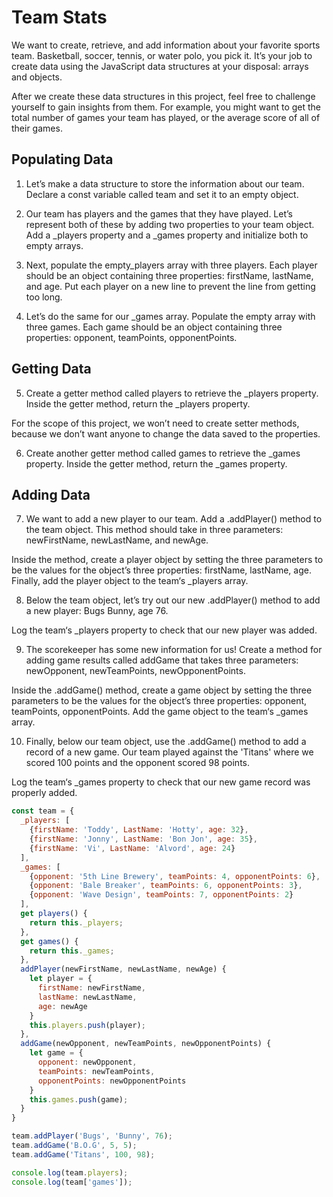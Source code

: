 # Team Stats

We want to create, retrieve, and add information about your favorite sports team. Basketball, soccer, tennis, or water polo, you pick it. It’s your job to create data using the JavaScript data structures at your disposal: arrays and objects.

After we create these data structures in this project, feel free to challenge yourself to gain insights from them. For example, you might want to get the total number of games your team has played, or the average score of all of their games.

## Populating Data
1. Let’s make a data structure to store the information about our team. Declare a const variable called team and set it to an empty object.

2. Our team has players and the games that they have played. Let’s represent both of these by adding two properties to your team object. Add a _players property and a _games property and initialize both to empty arrays.

3. Next, populate the empty_players array with three players. Each player should be an object containing three properties: firstName, lastName, and age. Put each player on a new line to prevent the line from getting too long.

4. Let’s do the same for our _games array. Populate the empty array with three games. Each game should be an object containing three properties: opponent, teamPoints, opponentPoints. 

## Getting Data

5. Create a getter method called players to retrieve the _players property. Inside the getter method, return the _players property.

For the scope of this project, we won’t need to create setter methods, because we don’t want anyone to change the data saved to the properties.

6. Create another getter method called games to retrieve the _games property. Inside the getter method, return the _games property.

## Adding Data

7. We want to add a new player to our team. Add a .addPlayer() method to the team object. This method should take in three parameters: newFirstName, newLastName, and newAge.

Inside the method, create a player object by setting the three parameters to be the values for the object’s three properties: firstName, lastName, age. Finally, add the player object to the team‘s _players array.

8. Below the team object, let’s try out our new .addPlayer() method to add a new player: Bugs Bunny, age 76.

Log the team‘s _players property to check that our new player was added.

9. The scorekeeper has some new information for us! Create a method for adding game results called addGame that takes three parameters: newOpponent, newTeamPoints, newOpponentPoints.

Inside the .addGame() method, create a game object by setting the three parameters to be the values for the object’s three properties: opponent, teamPoints, opponentPoints. Add the game object to the team‘s _games array.

10. Finally, below our team object, use the .addGame() method to add a record of a new game. Our team played against the 'Titans' where we scored 100 points and the opponent scored 98 points.

Log the team‘s _games property to check that our new game record was properly added.





```javascript
const team = {
  _players: [
    {firstName: 'Toddy', LastName: 'Hotty', age: 32},
    {firstName: 'Jonny', LastName: 'Bon Jon', age: 35},
    {firstName: 'Vi', LastName: 'Alvord', age: 24} 
  ],
  _games: [
    {opponent: '5th Line Brewery', teamPoints: 4, opponentPoints: 6},
    {opponent: 'Bale Breaker', teamPoints: 6, opponentPoints: 3},
    {opponent: 'Wave Design', teamPoints: 7, opponentPoints: 2}
  ],
  get players() {
    return this._players;
  },
  get games() {
    return this._games;
  },
  addPlayer(newFirstName, newLastName, newAge) {
    let player = {
      firstName: newFirstName,
      lastName: newLastName,
      age: newAge
    }
    this.players.push(player);
  },
  addGame(newOpponent, newTeamPoints, newOpponentPoints) {
    let game = {
      opponent: newOpponent,
      teamPoints: newTeamPoints,
      opponentPoints: newOpponentPoints
    }
    this.games.push(game);
  }
}

team.addPlayer('Bugs', 'Bunny', 76);
team.addGame('B.O.G', 5, 5);
team.addGame('Titans', 100, 98);

console.log(team.players);
console.log(team['games']);
```
